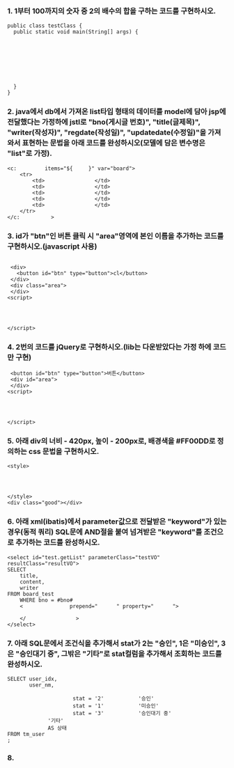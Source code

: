 ### 1. 1부터 100까지의 숫자 중 2의 배수의 합을 구하는 코드를 구현하시오.
~~~
public class testClass {
  public static void main(String[] args) {
  	
    
    
    
    
    
    
    
  }
}
~~~

### 2. java에서 db에서 가져온 list타입 형태의 데이터를 model에 담아 jsp에 전달했다는 가정하에 jstl로 "bno(게시글 번호)", "title(글제목)", "writer(작성자)", "regdate(작성일)", "updatedate(수정일)"을 가져와서 표현하는 문법을 아래 코드를 완성하시오(모델에 담은 변수명은 "list"로 가정). 
~~~
<c:         items="${     }" var="board">
    <tr>
    	<td>                </td>
        <td>                </td>
        <td>                </td>
        <td>                </td>
        <td>                </td>
    </tr>
</c:          >
~~~

### 3. id가 "btn"인 버튼 클릭 시 "area"영역에 본인 이름을 추가하는 코드를 구현하시오.(javascript 사용)
~~~

 <div>
   <button id="btn" type="button">cl</button>
 </div>
 <div class="area">
 </div>
<script>




</script> 
~~~

### 4. 2번의 코드를 jQuery로 구현하시오.(lib는 다운받았다는 가정 하에 코드만 구현)
~~~
 <button id="btn" type="button">버튼</button>
 <div id="area">
 </div>
<script>




</script>
~~~

### 5. 아래 div의 너비 - 420px, 높이 - 200px로, 배경색을 #FF00DD로 정의하는 css 문법을 구현하시오.
~~~
<style>




</style>
<div class="good"></div>
~~~

### 6. 아래 xml(ibatis)에서 parameter값으로 전달받은 "keyword"가 있는 경우(동적 쿼리) SQL문에 AND절을 붙여 넘겨받은 "keyword"를 조건으로 추가하는 코드를 완성하시오.
~~~
<select id="test.getList" parameterClass="testVO" resultClass="resultVO">
SELECT
    title, 
    content,
    writer
FROM board_test
	WHERE bno = #bno#
    <               prepend="      " property="      ">
    	
    </                >
</select>    
~~~

### 7. 아래 SQL문에서 조건식을 추가해서 stat가 2는 "승인", 1은 "미승인", 3은 "승인대기 중", 그밖은 "기타"로 stat컬럼을 추가해서 조회하는 코드를 완성하시오.
~~~
SELECT user_idx, 
	   user_nm,
		   
		   			 stat = '2'           '승인'
		   			 stat = '1'           '미승인'
					 stat = '3'           '승인대기 중'
		   	 '기타'
		   	 AS 상태
FROM tm_user
;		
~~~

### 8. 






